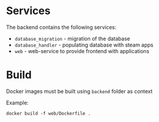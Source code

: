 # Services

The backend contains the following services:

- `database_migration` - migration of the database
- `database_handler` - populating database with steam apps
- `web` - web-service to provide frontend with applications

# Build

Docker images must be built using `backend` folder as context

Example:

```
docker build -f web/Dockerfile .
```
